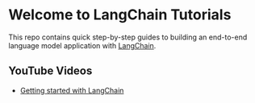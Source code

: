 # Welcome to LangChain Tutorials

This repo contains quick step-by-step guides to building an end-to-end language model application with [LangChain](https://python.langchain.com/en/latest/index.html).

## YouTube Videos
- [Getting started with LangChain](https://youtu.be/91W52Wl4wG8)
